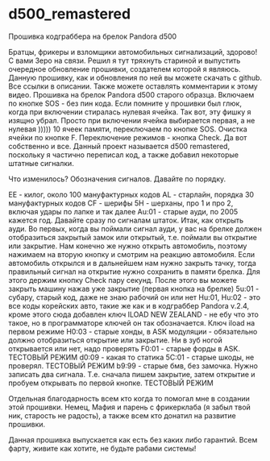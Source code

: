 # d500_remastered
Прошивка кодграббера на брелок Pandora d500

Братцы, фрикеры и взломщики автомобильных сигнализаций, здорово!
С вами Зеро на связи. Решил я тут тряхнуть стариной и выпустить очередное обновление прошивки, создателем которой я являюсь. 
Данную прошивку, как и обновления по ней вы можете скачать с github. Все ссылки в описании. Также можете оставлять комментарии к этому видео.
Прошивка на брелок Pandora d500 старого образца. 
Включаем по кнопке SOS - без пин кода. Если помните у прошивки был глюк, когда при включении стиралась нулевая ячейка. Так вот, эту фишку я изящно убрал. Просто при включении ячейка выбирается первая, а не нулевая )))))
10 ячеек памяти, переключаем по кнопке SOS. Очистка ячейки по кнопке F. Переключение режимов - кнопка Check.
Да вот собственно и все. Данный проект называется d500 remastered, поскольку я частично переписал код, а также добавил некоторые штатные сигналки.

Что изменилось? Обозначения сигналов. Давайте по порядку.

EE - килог, около 100 мануфактурных кодов
AL - старлайн, порядка 30 мануфактурных кодов
CF - шерифы
5H - шерханы, про 1 и про 2, включая удары по лапке и так далее
Au:01 - старые ауди, по 2005 кажется год. Давайте сразу по сигналам штаток. Итак, как открыть ауди. Во первых, когда вы поймали сигнал ауди, у вас на брелке должен отобразиться закрытый замок или открытый, т.е. поймали вы открытие или закрытие. Нам конечно же нужно открыть автомобиль, поэтому нажимаем на вторую кнопку и смотрим на реакцию автомобиля. Если автомобиль открылся и в дальнейшем нам нужно закрыть тачку, тогда правильный сигнал на открытие нужно сохранить в памяти брелка. Для этого держим кнопку Check пару секунд. После этого вы можете закрыть машину нажав уже закрытие (первая кнопка на брелке)
5u:01 - субару, старый код, даже не знаю рабочий он или нет
Hu:01, Hu:02 - это все коды корейских авто, такие же как и в кодграббер Pandora v.2.4, кроме этого сюда добавлен ключ ILOAD NEW ZEALAND - не ебу что это такое, но в программаторе ключей он так обозначается. Ключ iload на первом режиме
H0:03 - старые хонды, в ASK модуляции - обязательно должно отобразиться открытие или закрытие. Ни в зуб ногой открывается или нет, надо проверять
F0:01 - старые форды в ASK. ТЕСТОВЫЙ РЕЖИМ
d0:09 - какая то статика
5С:01 - старые шкоды, не проверял. ТЕСТОВЫЙ РЕЖИМ
b9:99 - старые бмв, без замочка. Нужно записать два сигнала. Т.е. сначала пишем закрытие, затем открытие и пробуем открывать по первой кнопке. ТЕСТОВЫЙ РЕЖИМ

Отдельная благодарность всем кто когда то помогал мне в создании этой прошивки. Немец, Мафия и парень с фрикерклаба (я забыл твой ник, старость не радость), а также всем кто донатил на развитие прошивки.

Данная прошивка выпускается как есть без каких либо гарантий. Всем фарту, живите как хотите, не будьте рабами системы!
